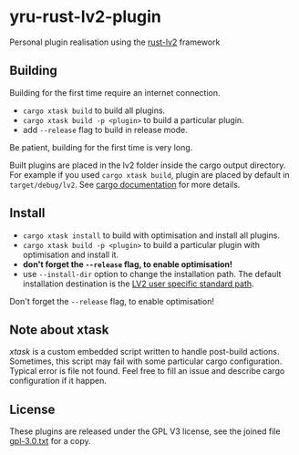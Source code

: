 # yru-rust-lv2-plugin

Personal plugin realisation using the
[rust-lv2](https://github.com/RustAudio/rust-lv2) framework

## Building

Building for the first time require an internet connection.

 - `cargo xtask build` to build all plugins.
 - `cargo xtask build -p <plugin>` to build a particular plugin.
 - add `--release` flag to build in release mode.

Be patient, building for the first time is very long.

Built plugins are placed in the lv2 folder inside the cargo output
directory. For example if you used `cargo xtask build`, plugin are placed by
default in `target/debug/lv2`. See [cargo
documentation](https://doc.rust-lang.org/cargo/) for more details.

## Install

 - `cargo xtask install` to build with optimisation and install all
   plugins.
 - `cargo xtask build -p <plugin>` to build a particular plugin with
   optimisation and install it.
 - **don't forget the `--release` flag, to enable optimisation!**
 - use `--install-dir` option to change the installation path. The default
   installation destination is the [LV2 user specific standard
path](https://lv2plug.in/pages/filesystem-hierarchy-standard.html).

Don't forget the `--release` flag, to enable optimisation!

## Note about xtask
_xtask_ is a custom embedded script written to handle post-build actions.
Sometimes, this script may fail with some particular cargo configuration.
Typical error is file not found. Feel free to fill an issue and describe cargo
configuration if it happen.

## License

These plugins are released under the GPL V3 license, see the joined file
[gpl-3.0.txt](gpl-3.0.txt) for a copy.

